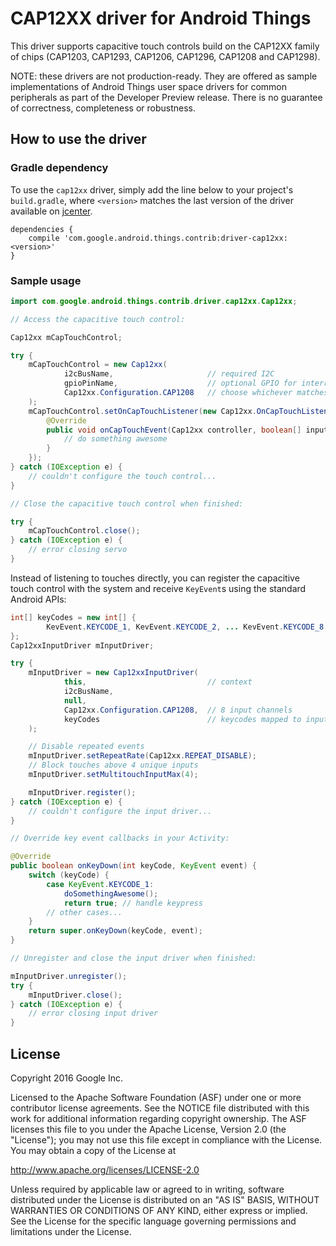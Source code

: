 CAP12XX driver for Android Things
=================================

This driver supports capacitive touch controls build on the CAP12XX family of chips
(CAP1203, CAP1293, CAP1206, CAP1296, CAP1208 and CAP1298).

NOTE: these drivers are not production-ready. They are offered as sample
implementations of Android Things user space drivers for common peripherals
as part of the Developer Preview release. There is no guarantee
of correctness, completeness or robustness.

How to use the driver
---------------------

### Gradle dependency

To use the `cap12xx` driver, simply add the line below to your project's `build.gradle`,
where `<version>` matches the last version of the driver available on [jcenter][jcenter].

```
dependencies {
    compile 'com.google.android.things.contrib:driver-cap12xx:<version>'
}
```

### Sample usage

```java
import com.google.android.things.contrib.driver.cap12xx.Cap12xx;

// Access the capacitive touch control:

Cap12xx mCapTouchControl;

try {
    mCapTouchControl = new Cap12xx(
            i2cBusName,                     // required I2C
            gpioPinName,                    // optional GPIO for interrupt alerts
            Cap12xx.Configuration.CAP1208   // choose whichever matches your chip
    );
    mCapTouchControl.setOnCapTouchListener(new Cap12xx.OnCapTouchListener() {
        @Override
        public void onCapTouchEvent(Cap12xx controller, boolean[] inputStatus) {
            // do something awesome
        }
    });
} catch (IOException e) {
    // couldn't configure the touch control...
}

// Close the capacitive touch control when finished:

try {
    mCapTouchControl.close();
} catch (IOException e) {
    // error closing servo
}
```

Instead of listening to touches directly, you can register the capacitive touch control
with the system and receive `KeyEvent`s using the standard Android APIs:

```java
int[] keyCodes = new int[] {
        KevEvent.KEYCODE_1, KevEvent.KEYCODE_2, ... KevEvent.KEYCODE_8
};
Cap12xxInputDriver mInputDriver;

try {
    mInputDriver = new Cap12xxInputDriver(
            this,                           // context
            i2cBusName,
            null,
            Cap12xx.Configuration.CAP1208,  // 8 input channels
            keyCodes                        // keycodes mapped to input channels
    );

    // Disable repeated events
    mInputDriver.setRepeatRate(Cap12xx.REPEAT_DISABLE);
    // Block touches above 4 unique inputs
    mInputDriver.setMultitouchInputMax(4);

    mInputDriver.register();
} catch (IOException e) {
    // couldn't configure the input driver...
}

// Override key event callbacks in your Activity:

@Override
public boolean onKeyDown(int keyCode, KeyEvent event) {
    switch (keyCode) {
        case KeyEvent.KEYCODE_1:
            doSomethingAwesome();
            return true; // handle keypress
        // other cases...
    }
    return super.onKeyDown(keyCode, event);
}

// Unregister and close the input driver when finished:

mInputDriver.unregister();
try {
    mInputDriver.close();
} catch (IOException e) {
    // error closing input driver
}
```

License
-------

Copyright 2016 Google Inc.

Licensed to the Apache Software Foundation (ASF) under one or more contributor
license agreements.  See the NOTICE file distributed with this work for
additional information regarding copyright ownership.  The ASF licenses this
file to you under the Apache License, Version 2.0 (the "License"); you may not
use this file except in compliance with the License.  You may obtain a copy of
the License at

  http://www.apache.org/licenses/LICENSE-2.0

Unless required by applicable law or agreed to in writing, software
distributed under the License is distributed on an "AS IS" BASIS, WITHOUT
WARRANTIES OR CONDITIONS OF ANY KIND, either express or implied.  See the
License for the specific language governing permissions and limitations under
the License.

[jcenter]: https://bintray.com/google/androidthings/contrib-driver-cap12xx/_latestVersion
